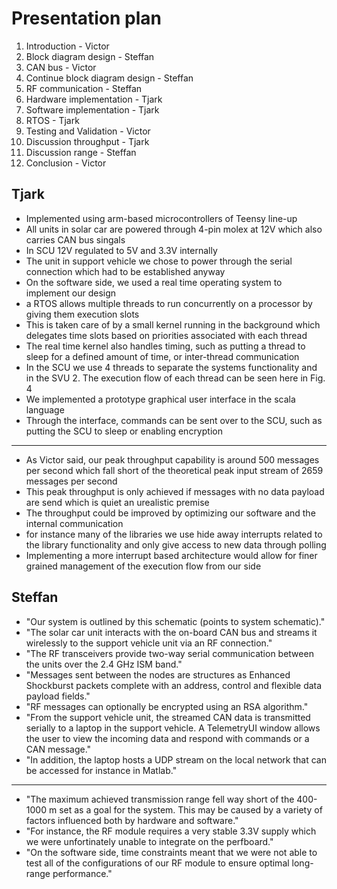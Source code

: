 # Presentation plan 

1. Introduction - Victor
2. Block diagram design - Steffan
3. CAN bus - Victor
4. Continue block diagram design - Steffan
5. RF communication - Steffan
6. Hardware implementation - Tjark
7. Software implementation - Tjark
8. RTOS - Tjark
9. Testing and Validation - Victor
10. Discussion throughput - Tjark
11. Discussion range - Steffan 
12. Conclusion - Victor 

## Tjark
- Implemented using arm-based microcontrollers of Teensy line-up
- All units in solar car are powered through 4-pin molex at 12V which also carries CAN bus singals
- In SCU 12V regulated to 5V and 3.3V internally
- The unit in support vehicle we chose to power through the serial connection which had to be established anyway
- On the software side, we used a real time operating system to implement our design
- a RTOS allows multiple threads to run concurrently on a processor by giving them execution slots
- This is taken care of by a small kernel running in the background which delegates time slots based on priorities associated with each thread
- The real time kernel also handles timing, such as putting a thread to sleep for a defined amount of time, or inter-thread communication
- In the SCU we use 4 threads to separate the systems functionality and in the SVU 2. The execution flow of each thread can be seen here in Fig. 4
- We implemented a prototype graphical user interface in the scala language
- Through the interface, commands can be sent over to the SCU, such as putting the SCU to sleep or enabling encryption

---

- As Victor said, our peak throughput capability is around 500 messages per second which fall short of the theoretical peak input stream of 2659 messages per second
- This peak throughput is only achieved if messages with no data payload are send which is quiet an urealistic premise
- The throughput could be improved by optimizing our software and the internal communication
- for instance many of the libraries we use hide away interrupts related to the library functionality and only give access to new data through polling
- Implementing a more interrupt based architecture would allow for finer grained management of the execution flow from our side

## Steffan
- "Our system is outlined by this schematic (points to system schematic)." 
- "The solar car unit interacts with the on-board CAN bus and streams it wirelessly to the support vehicle unit via an RF connection."
- "The RF transceivers provide two-way serial communication between the units over the 2.4 GHz ISM band."
- "Messages sent between the nodes are structures as Enhanced Shockburst packets complete with an address, control and flexible data payload fields."
- "RF messages can optionally be encrypted using an RSA algorithm."
- "From the support vehicle unit, the streamed CAN data is transmitted serially to a laptop in the support vehicle. A TelemetryUI window allows the user to view the incoming data and respond with commands or a CAN message."
- "In addition, the laptop hosts a UDP stream on the local network that can be accessed for instance in Matlab."

---

- "The maximum achieved transmission range fell way short of the 400-1000 m set as a goal for the system. This may be caused by a variety of factors influenced both by hardware and software." 
- "For instance, the RF module requires a very stable 3.3V supply which we were unfortinately unable to integrate on the perfboard."
- "On the software side, time constraints meant that we were not able to test all of the configurations of our RF module to ensure optimal long-range performance."
